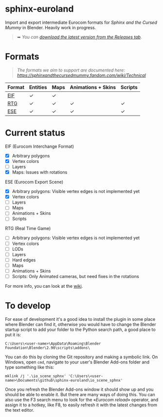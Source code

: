 # sphinx-euroland

Import and export intermediate Eurocom formats for *Sphinx and the Cursed Mummy* in Blender.
Heavily work in progress.

> ➥ *You can [download the latest version from the Releases tab](https://github.com/Swyter/sphinx-euroland/releases/tag/latest)*.

# Formats

> *The formats we aim to support are documented here:*  
> *https://sphinxandthecursedmummy.fandom.com/wiki/Technical*


| Format   | Entities       | Maps         | Animations + Skins | Scripts     |
| :------- | :------------- | :----------- | ------------------ | ----------- |
| [EIF]    | ✓              | ✓            |                    |             |
| [RTG]    | ✓              | ✓            | ✓                  | ✓           |
| [ESE]    | ✓              | ✓            | ✓                  | ✓           |

[EIF]: https://sphinxandthecursedmummy.fandom.com/wiki/EIF
[RTG]: https://sphinxandthecursedmummy.fandom.com/wiki/RTG
[ESE]: https://sphinxandthecursedmummy.fandom.com/wiki/ESE

# Current status
EIF (Eurocom Interchange Format)
- [x] Arbitrary polygons
- [x] Vertex colors
- [ ] Layers
- [X] Maps: Issues with rotations

ESE (Eurocom Export Scene)
- [x] Arbitrary polygons: Visible vertex edges is not implemented yet
- [x] Vertex colors
- [ ] Layers
- [ ] Maps
- [ ] Animations + Skins
- [ ] Scripts

RTG (Real Time Game)
- [ ] Arbitrary polygons: Visible vertex edges is not implemented yet
- [ ] Vertex colors
- [ ] LODs
- [ ] Layers
- [ ] Hard edges
- [ ] Maps
- [ ] Animations + Skins
- [ ] Scripts: Only Animated cameras, but need fixes in the rotations

For more info, you can look at the [wiki].

[wiki]: https://sphinxandthecursedmummy.fandom.com/wiki/EuroLand#Intermediate_formats


# To develop

For ease of development it's a good idea to install the plugin in some place where Blender can find it, otherwise you would have to change the Blender startup script to add your folder to the Python search path, a good place to put it is:
```
C:\Users\<user-name>\AppData\Roaming\Blender Foundation\Blender\2.90\scripts\addons\
```

You can do this by cloning the Git repository and making a symbolic link. On Windows, open `cmd`, navigate to your user's Blender Add-ons folder and type something like this:
```
mklink /j '.\io_scene_sphnx' 'C:\Users\<user-name>\Documents\github\sphinx-euroland\io_scene_sphnx'
```

Once you refresh the Blender Add-ons window it should show up and you should be able to enable it. But there are many ways of doing this.
You can also use the F3 search menu to look for the «*Eurocom reload*» operator, and assign it to a hotkey, like F8, to easily refresh it with the latest changes from the text editor.
